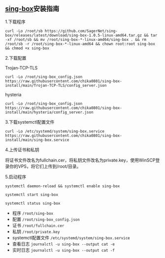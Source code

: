 ## [sing-box](https://github.com/SagerNet/sing-box)安装指南

1.下载程序
```
curl -Lo /root/sb https://github.com/SagerNet/sing-box/releases/latest/download/sing-box-1.0.5-linux-amd64.tar.gz && tar -xf /root/sb && mv /root/sing-box-*-linux-amd64/sing-box . && rm /root/sb -r /root/sing-box-*-linux-amd64 && chown root:root sing-box && chmod +x sing-box
```

2.下载配置

Trojan-TCP-TLS
```
curl -Lo /root/sing-box_config.json https://raw.githubusercontent.com/chika0801/sing-box-install/main/Trojan-TCP-TLS/config_server.json
```

hysteria
```
curl -Lo /root/sing-box_config.json https://raw.githubusercontent.com/chika0801/sing-box-install/main/hysteria/config_server.json
```

3.下载systemctl配置文件
```
curl -Lo /etc/systemd/system/sing-box.service https://raw.githubusercontent.com/chika0801/sing-box-install/main/sing-box.service
```

4.上传证书和私钥

将证书文件改名为fullchain.cer，将私钥文件改名为private.key，使用WinSCP登录你的VPS，将它们上传到/root/目录。

5.启动程序

```
systemctl daemon-reload && systemctl enable sing-box
```

```
systemctl start sing-box
```

```
systemctl status sing-box
```

- 程序 `/root/sing-box`
- 配置 `/root/sing-box_config.json`
- 证书 `/root/fullchain.cer`
- 私钥 `/root/private.key`
- systemctl配置文件 `/etc/systemd/system/sing-box.service`
- 查看日志 `journalctl -u sing-box --output cat -e`
- 实时日志 `journalctl -u sing-box --output cat -f`
